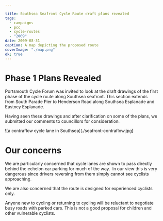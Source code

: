 ```yaml
---

title: Southsea Seafront Cycle Route draft plans revealed
tags:
  - campaigns
  - pcc
  - cycle-routes
  - "2009"
date: 2009-08-31
caption: A map depicting the proposed route 
coverImage: "./map.png"
ok: true
---
```


# Phase 1 Plans Revealed

Portsmouth Cycle Forum was invited to look at the draft drawings of the first phase of the cycle route along Southsea seafront. This section extends from South Parade Pier to Henderson Road along Southsea Esplanade and Eastney Esplanade.

Having seen these drawings and after clarification on some of the plans, we submitted our comments to councillors for consideration.


![a contraflow cycle lane in Southsea](./seafront-contraflow.jpg]
# Our concerns

We are particularly concerned that cycle lanes are shown to pass directly behind the echelon car parking for much of the way.  In our view this is very dangerous since drivers reversing from them simply cannot see cyclists approaching.

We are also concerned that the route is designed for experienced cyclists only.

Anyone new to cycling or returning to cycling will be reluctant to negotiate busy roads with parked cars. This is not a good proposal for children and other vulnerable cyclists.

